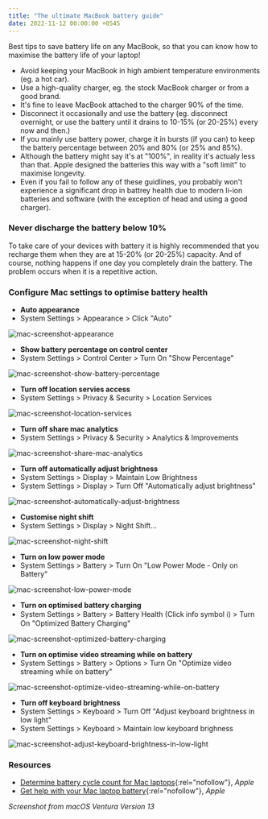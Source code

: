 ```yaml
---
title: "The ultimate MacBook battery guide"
date: 2022-11-12 00:00:00 +0545
---
```


Best tips to save battery life on any MacBook, so that you can know how to maximise the battery life of your laptop!

- Avoid keeping your MacBook in high ambient temperature environments (eg. a hot car).
- Use a high-quality charger, eg. the stock MacBook charger or from a good brand.
- It's fine to leave MacBook attached to the charger 90% of the time.
- Disconnect it occasionally and use the battery (eg. disconnect overnight, or use the battery until it drains to 10-15% (or 20-25%) every now and then.)
- If you mainly use battery power, charge it in bursts (if you can) to keep the battery percentage between 20% and 80% (or 25% and 85%).
- Although the battery might say it's at "100%", in reality it's actualy less than that. Apple designed the batteries this way with a "soft limit" to maximise longevity.
- Even if you fail to follow any of these guidlines, you probably won't experience a significant drop in battrey health due to modern li-ion batteries and software (with the exception of head and using a good charger).

### Never discharge the battery below 10%

To take care of your devices with battery it is highly recommended that you recharge them when they are at 15-20% (or 20-25%) capacity. And of course, nothing happens if one day you completely drain the battery. The problem occurs when it is a repetitive action.

### Configure Mac settings to optimise battery health

- **Auto appearance**
- System Settings > Appearance > Click "Auto"

![mac-screenshot-appearance](/uploads/20221112-mac-screenshot-appearance.png)

- **Show battery percentage on control center**
- System Settings > Control Center > Turn On "Show Percentage"

![mac-screenshot-show-battery-percentage](/uploads/20221112-mac-screenshot-show-battery-percentage.png)

- **Turn off location servies access**
- System Settings > Privacy & Security > Location Services

![mac-screenshot-location-services](/uploads/20221112-mac-screenshot-location-services.png)

- **Turn off share mac analytics**
- System Settings > Privacy & Security > Analytics & Improvements

![mac-screenshot-share-mac-analytics](/uploads/20221112-mac-screenshot-share-mac-analytics.png)

- **Turn off automatically adjust brightness**
- System Settings > Display > Maintain Low Brightness
- System Settings > Display > Turn Off "Automatically adjust brightness"

![mac-screenshot-automatically-adjust-brightness](/uploads/20221112-mac-screenshot-automatically-adjust-brightness.png)

- **Customise night shift**
- System Settings > Display > Night Shift...

![mac-screenshot-night-shift](/uploads/20221112-mac-screenshot-night-shift.png)

- **Turn on low power mode**
- System Settings > Battery > Turn On "Low Power Mode - Only on Battery"

![mac-screenshot-low-power-mode](/uploads/20221112-mac-screenshot-low-power-mode.png)

- **Turn on optimised battery charging**
- System Settings > Battery > Battery Health (Click info symbol ℹ️) > Turn On "Optimized Battery Charging"

![mac-screenshot-optimized-battery-charging](/uploads/20221112-mac-screenshot-optimized-battery-charging.png)

- **Turn on optimise video streaming while on battery**
- System Settings > Battery > Options > Turn On "Optimize video streaming while on battery"

![mac-screenshot-optimize-video-streaming-while-on-battery](/uploads/20221112-mac-screenshot-optimize-video-streaming-while-on-battery.png)

- **Turn off keyboard brightness**
- System Settings > Keyboard > Turn Off "Adjust keyboard brightness in low light"
- System Settings > Keyboard > Maintain low keyboard brighness

![mac-screenshot-adjust-keyboard-brightness-in-low-light](/uploads/20221112-mac-screenshot-adjust-keyboard-brightness-in-low-light.png)

### Resources

- [Determine battery cycle count for Mac laptops](https://support.apple.com/en-us/HT201585){:rel="nofollow"}, _Apple_
- [Get help with your Mac laptop battery](https://support.apple.com/en-us/HT204054){:rel="nofollow"}, _Apple_

_Screenshot from macOS Ventura Version 13_
